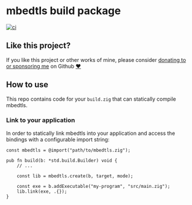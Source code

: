 # mbedtls build package

[![ci](https://github.com/mattnite/zig-mbedtls/actions/workflows/ci.yml/badge.svg)](https://github.com/mattnite/zig-mbedtls/actions/workflows/ci.yml)

## Like this project?

If you like this project or other works of mine, please consider [donating to or sponsoring me](https://github.com/sponsors/mattnite) on Github [:heart:](https://github.com/sponsors/mattnite)

## How to use

This repo contains code for your `build.zig` that can statically compile mbedtls.

### Link to your application

In order to statically link mbedtls into your application and access the bindings with a configurable import string:

```zig
const mbedtls = @import("path/to/mbedtls.zig");

pub fn build(b: *std.build.Builder) void {
    // ...

    const lib = mbedtls.create(b, target, mode);

    const exe = b.addExecutable("my-program", "src/main.zig");
    lib.link(exe, .{});
}
```

